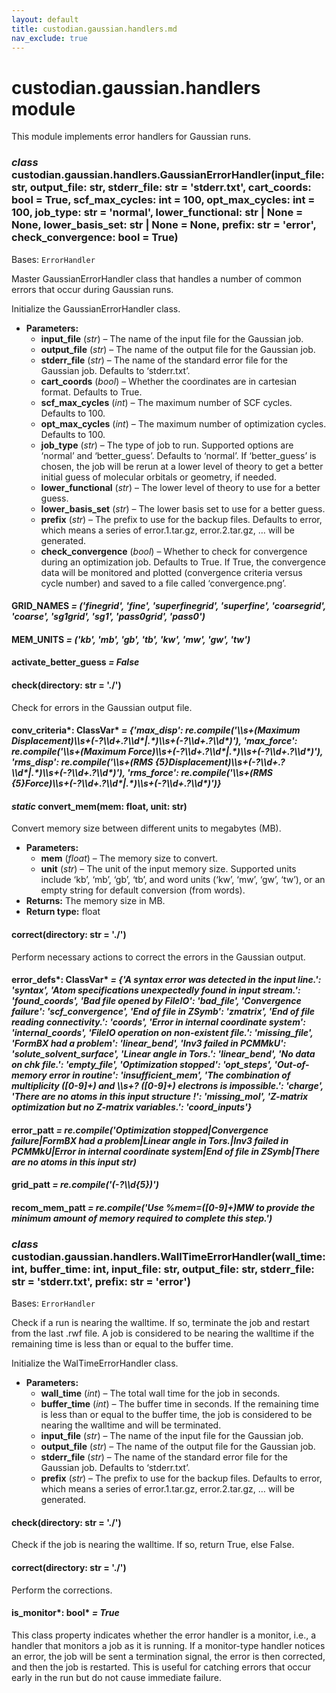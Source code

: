 ```yaml
---
layout: default
title: custodian.gaussian.handlers.md
nav_exclude: true
---
```


# custodian.gaussian.handlers module

This module implements error handlers for Gaussian runs.

### *class* custodian.gaussian.handlers.GaussianErrorHandler(input_file: str, output_file: str, stderr_file: str = 'stderr.txt', cart_coords: bool = True, scf_max_cycles: int = 100, opt_max_cycles: int = 100, job_type: str = 'normal', lower_functional: str | None = None, lower_basis_set: str | None = None, prefix: str = 'error', check_convergence: bool = True)

Bases: `ErrorHandler`

Master GaussianErrorHandler class that handles a number of common errors that occur
during Gaussian runs.

Initialize the GaussianErrorHandler class.

* **Parameters:**
  * **input_file** (*str*) – The name of the input file for the Gaussian job.
  * **output_file** (*str*) – The name of the output file for the Gaussian job.
  * **stderr_file** (*str*) – The name of the standard error file for the Gaussian job.
    Defaults to ‘stderr.txt’.
  * **cart_coords** (*bool*) – Whether the coordinates are in cartesian format.
    Defaults to True.
  * **scf_max_cycles** (*int*) – The maximum number of SCF cycles. Defaults to 100.
  * **opt_max_cycles** (*int*) – The maximum number of optimization cycles. Defaults to
    100.
  * **job_type** (*str*) – The type of job to run. Supported options are ‘normal’ and
    ‘better_guess’. Defaults to ‘normal’. If ‘better_guess’ is chosen, the
    job will be rerun at a lower level of theory to get a better initial
    guess of molecular orbitals or geometry, if needed.
  * **lower_functional** (*str*) – The lower level of theory to use for a better guess.
  * **lower_basis_set** (*str*) – The lower basis set to use for a better guess.
  * **prefix** (*str*) – The prefix to use for the backup files. Defaults to error,
    which means a series of error.1.tar.gz, error.2.tar.gz, … will be
    generated.
  * **check_convergence** (*bool*) – Whether to check for convergence during an
    optimization job. Defaults to True. If True, the convergence data will
    be monitored and plotted (convergence criteria versus cycle number) and
    saved to a file called ‘convergence.png’.

#### GRID_NAMES *= ('finegrid', 'fine', 'superfinegrid', 'superfine', 'coarsegrid', 'coarse', 'sg1grid', 'sg1', 'pass0grid', 'pass0')*

#### MEM_UNITS *= ('kb', 'mb', 'gb', 'tb', 'kw', 'mw', 'gw', 'tw')*

#### activate_better_guess *= False*

#### check(directory: str = './')

Check for errors in the Gaussian output file.

#### conv_criteria*: ClassVar* *= {'max_disp': re.compile('\\\\s+(Maximum Displacement)\\\\s+(-?\\\\d+.?\\\\d\*|.\*)\\\\s+(-?\\\\d+.?\\\\d\*)'), 'max_force': re.compile('\\\\s+(Maximum Force)\\\\s+(-?\\\\d+.?\\\\d\*|.\*)\\\\s+(-?\\\\d+.?\\\\d\*)'), 'rms_disp': re.compile('\\\\s+(RMS {5}Displacement)\\\\s+(-?\\\\d+.?\\\\d\*|.\*)\\\\s+(-?\\\\d+.?\\\\d\*)'), 'rms_force': re.compile('\\\\s+(RMS {5}Force)\\\\s+(-?\\\\d+.?\\\\d\*|.\*)\\\\s+(-?\\\\d+.?\\\\d\*)')}*

#### *static* convert_mem(mem: float, unit: str)

Convert memory size between different units to megabytes (MB).

* **Parameters:**
  * **mem** (*float*) – The memory size to convert.
  * **unit** (*str*) – The unit of the input memory size. Supported units include
    ‘kb’, ‘mb’, ‘gb’, ‘tb’, and word units (‘kw’, ‘mw’, ‘gw’, ‘tw’), or an
    empty string for default conversion (from words).
* **Returns:**
  The memory size in MB.
* **Return type:**
  float

#### correct(directory: str = './')

Perform necessary actions to correct the errors in the Gaussian output.

#### error_defs*: ClassVar* *= {'A syntax error was detected in the input line.': 'syntax', 'Atom specifications unexpectedly found in input stream.': 'found_coords', 'Bad file opened by FileIO': 'bad_file', 'Convergence failure': 'scf_convergence', 'End of file in ZSymb': 'zmatrix', 'End of file reading connectivity.': 'coords', 'Error in internal coordinate system': 'internal_coords', 'FileIO operation on non-existent file.': 'missing_file', 'FormBX had a problem': 'linear_bend', 'Inv3 failed in PCMMkU': 'solute_solvent_surface', 'Linear angle in Tors.': 'linear_bend', 'No data on chk file.': 'empty_file', 'Optimization stopped': 'opt_steps', 'Out-of-memory error in routine': 'insufficient_mem', 'The combination of multiplicity ([0-9]+) and \\\\s+? ([0-9]+) electrons is impossible.': 'charge', 'There are no atoms in this input structure !': 'missing_mol', 'Z-matrix optimization but no Z-matrix variables.': 'coord_inputs'}*

#### error_patt *= re.compile('Optimization stopped|Convergence failure|FormBX had a problem|Linear angle in Tors.|Inv3 failed in PCMMkU|Error in internal coordinate system|End of file in ZSymb|There are no atoms in this input str)*

#### grid_patt *= re.compile('(-?\\\\d{5})')*

#### recom_mem_patt *= re.compile('Use %mem=([0-9]+)MW to provide the minimum amount of memory required to complete this step.')*

### *class* custodian.gaussian.handlers.WallTimeErrorHandler(wall_time: int, buffer_time: int, input_file: str, output_file: str, stderr_file: str = 'stderr.txt', prefix: str = 'error')

Bases: `ErrorHandler`

Check if a run is nearing the walltime. If so, terminate the job and restart from
the last .rwf file. A job is considered to be nearing the walltime if the remaining
time is less than or equal to the buffer time.

Initialize the WalTimeErrorHandler class.

* **Parameters:**
  * **wall_time** (*int*) – The total wall time for the job in seconds.
  * **buffer_time** (*int*) – The buffer time in seconds. If the remaining time is less
    than or equal to the buffer time, the job is considered to be nearing the
    walltime and will be terminated.
  * **input_file** (*str*) – The name of the input file for the Gaussian job.
  * **output_file** (*str*) – The name of the output file for the Gaussian job.
  * **stderr_file** (*str*) – The name of the standard error file for the Gaussian job.
    Defaults to ‘stderr.txt’.
  * **prefix** (*str*) – The prefix to use for the backup files. Defaults to error,
    which means a series of error.1.tar.gz, error.2.tar.gz, … will be
    generated.

#### check(directory: str = './')

Check if the job is nearing the walltime. If so, return True, else False.

#### correct(directory: str = './')

Perform the corrections.

#### is_monitor*: bool* *= True*

This class property indicates whether the error handler is a monitor,
i.e., a handler that monitors a job as it is running. If a
monitor-type handler notices an error, the job will be sent a
termination signal, the error is then corrected,
and then the job is restarted. This is useful for catching errors
that occur early in the run but do not cause immediate failure.